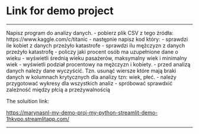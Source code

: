 # Link for  demo project

<hr>
Napisz program do analizy danych.
- pobierz plik CSV z tego źródła: https://www.kaggle.com/c/titanic
- następnie napisz kod który:
- sprawdzi ile kobiet z danych przeżyło katastrofe
- sprawdzi ilu mężczyzn z danych przeżyło katastrofę
- policzy jaki procent osób ma uzupełnione dane o wieku
- wyświetli średnią wieku pasażerów, maksymalny wiek i minimalny wiek
- wyświetli podział procentowy na mężczyzn i kobiety.
- przed analizą danych należy dane wyczyścić. Tzn. usunąć wiersze które mają braki danych w kolumnach krytycznych dla analizy tzn: wiek, płeć.
- należy przygotować wykresy dla wszystkich analiz
- spróbować sprawdxić zależność między płcią a przeżywalnością

The soluition link:

https://marynasnl-my-demo-proj-my-python-streamlit-demo-1hkvpo.streamlitapp.com/

<hr>

